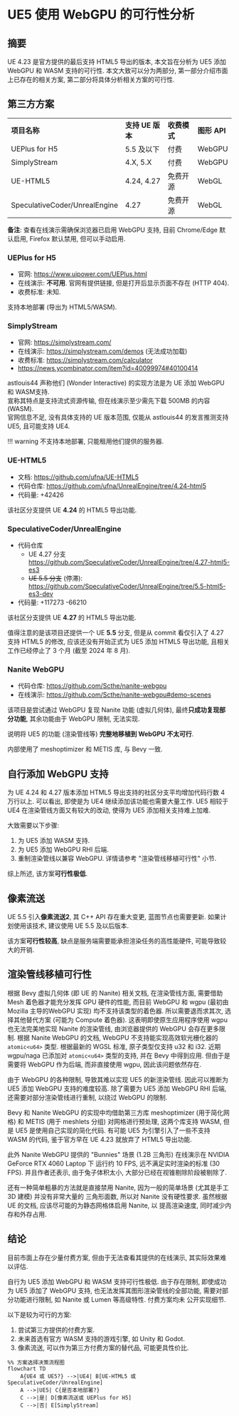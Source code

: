 # UE5 使用 WebGPU 的可行性分析

## 摘要

UE 4.23 是官方提供的最后支持 HTML5 导出的版本, 本文旨在分析为 UE5 添加 WebGPU 和 WASM 支持的可行性. 本文大致可以分为两部分, 第一部分介绍市面上已存在的相关方案, 第二部分将具体分析相关方案的可行性.

## 第三方方案

|                               |                  |              |              |
|-------------------------------|------------------|--------------|--------------|
| **项目名称**                  | **支持 UE 版本** | **收费模式** | **图形 API** |
| UEPlus for H5                 | 5.5 及以下       | 付费         | WebGPU       |
| SimplyStream                  | 4.X, 5.X         | 付费         | WebGPU       |
| UE-HTML5                      | 4.24, 4.27       | 免费开源     | WebGL        |
| SpeculativeCoder/UnrealEngine | 4.27             | 免费开源     | WebGL        |

**备注**: 查看在线演示需确保浏览器已启用 WebGPU 支持, 目前 Chrome/Edge 默认启用, Firefox 默认禁用,  但可以手动启用.

### UEPlus for H5

- 官网: <https://www.uipower.com/UEPlus.html>
- 在线演示: **不可用**. 官网有提供链接, 但是打开后显示页面不存在 (HTTP 404).
- 收费标准: 未知.

支持本地部署 (导出为 HTML5/WASM).

### SimplyStream

- 官网: <https://simplystream.com/>
- 在线演示: <https://simplystream.com/demos> (无法成功加载)
- 收费标准: <https://simplystream.com/calculator>
- <https://news.ycombinator.com/item?id=40099974#40100414>

astlouis44 声称他们 (Wonder Interactive) 的实现方法是为 UE 添加 WebGPU 和 WASM支持.  
宣称其特点是支持流式资源传输, 但在线演示至少需先下载 500MB 的内容 (WASM).  
官网信息不足, 没有具体支持的 UE 版本范围, 仅能从 astlouis44 的发言推测支持 UE5, 且可能支持 UE4.

!!! warning
    不支持本地部署, 只能租用他们提供的服务器.

### UE-HTML5

- 文档: <https://github.com/ufna/UE-HTML5>
- 代码仓库: <https://github.com/ufna/UnrealEngine/tree/4.24-html5>
- 代码量: +42426

该社区分支提供 UE **4.24** 的 HTML5 导出功能.

### SpeculativeCoder/UnrealEngine

- 代码仓库
    - UE 4.27 分支 <https://github.com/SpeculativeCoder/UnrealEngine/tree/4.27-html5-es3>
    - ~~UE 5.5 分支~~ (停滞): <https://github.com/SpeculativeCoder/UnrealEngine/tree/5.5-html5-es3-dev>
- 代码量: +117273 -66210

该社区分支提供 UE **4.27** 的 HTML5 导出功能.

值得注意的是该项目还提供一个 UE **5.5** 分支, 但是从 commit 看仅引入了 4.27 支持 HTML5 的修改, 应该还没有开始正式为 UE5 添加 HTML5 导出功能, 且相关工作已经停止了 3 个月 (截至 2024 年 8 月).

### Nanite WebGPU

- 代码仓库: <https://github.com/Scthe/nanite-webgpu>
- 在线演示: <https://github.com/Scthe/nanite-webgpu#demo-scenes>

该项目是尝试通过 WebGPU 复现 Nanite 功能 (虚拟几何体), 最终**只成功复现部分功能**, 其余功能由于 WebGPU 限制, 无法实现.

说明将 UE5 的功能 (渲染管线等) **完整地移植到 WebGPU 不太可行**.

内部使用了 meshoptimizer 和 METIS 库, 与 Bevy 一致.

## 自行添加 WebGPU 支持

为 UE 4.24 和 4.27 版本添加 HTML5 导出支持的社区分支平均增加代码行数 4 万行以上. 可以看出, 即使是为 UE4 继续添加该功能也需要大量工作. UE5 相较于 UE4 在渲染管线方面又有较大的改动, 使得为 UE5 添加相关支持难上加难.

大致需要以下步骤:

1. 为 UE5 添加 WASM 支持.
2. 为 UE5 添加 WebGPU RHI 后端.
3. 重制渲染管线以兼容 WebGPU. 详情请参考 "渲染管线移植可行性" 小节.

综上所述, 该方案**可行性极低**.

## 像素流送

UE 5.5 引入**像素流送2**, 其 C++ API 存在重大变更, 蓝图节点也需要更新. 如果计划使用该技术, 建议使用 UE 5.5 及以后版本.

该方案**可行性较高**, 缺点是服务端需要能承担渲染任务的高性能硬件, 可能导致较大的开销.

## 渲染管线移植可行性

根据 Bevy 虚拟几何体 (即 UE 的 Nanite) 相关文档, 在渲染管线方面, 需要借助 Mesh 着色器才能充分发挥 GPU 硬件的性能, 而目前 WebGPU 和 wgpu (最初由 Mozilla 主导的WebGPU 实现) 均不支持该类型的着色器. 所以需要退而求其次, 选择其他替代方案 (可能为 Compute 着色器). 这表明即使原生应用程序使用 wgpu 也无法完美地实现 Nanite 的渲染管线, 由浏览器提供的 WebGPU 会存在更多限制. 根据 Nanite WebGPU 的文档, WebGPU 不支持能实现高效软光栅化器的 `atomic<u64>` 类型. 根据最新的 WGSL 标准, 原子类型仅支持 u32 和 i32. 近期 wgpu/naga 已添加对 `atomic<u64>` 类型的支持, 并在 Bevy 中得到应用. 但由于是需要将 WebGPU 作为后端, 而非直接使用 wgpu, 因此该问题依然存在.

由于 WebGPU 的各种限制, 导致其难以实现 UE5 的新渲染管线. 因此可以推断为 UE5 添加 WebGPU 支持的难度较高. 除了需要为 UE5 添加 WebGPU RHI 后端, 还需要对部分渲染管线进行重制, 以绕过 WebGPU 的限制.

Bevy 和 Nanite WebGPU 的实现中均借助第三方库 meshoptimizer (用于简化网格) 和 METIS (用于 meshlets 分组) 对网格进行预处理, 这两个库支持 WASM, 但是 UE5 是使用自己实现的简化代码. 有可能 UE5 为引擎引入了一些不支持 WASM 的代码, 鉴于官方早在 UE 4.23 就放弃了 HTML5 导出功能.

此外 Nanite WebGPU 提供的 "Bunnies" 场景 (1.2B 三角形) 在线演示在 NVIDIA GeForce RTX 4060 Laptop 下 运行约 10 FPS, 远不满足实时渲染的标准 (30 FPS). 并且作者还表示, 由于兔子体积太小, 大部分已经在视锥剔除阶段被剔除了.

还有一种简单粗暴的方法就是直接禁用 Nanite, 因为一般的简单场景 (尤其是手工 3D 建模) 并没有非常大量的 三角形面数, 所以对 Nanite 没有硬性要求. 虽然根据 UE 的文档, 应该尽可能的为静态网格体启用 Nanite, 以 提高渲染速度, 同时减少内存和外存占用.

## 结论

目前市面上存在少量付费方案, 但由于无法查看其提供的在线演示, 其实际效果难以评估.

自行为 UE5 添加 WebGPU 和 WASM 支持可行性极低. 由于存在限制, 即使成功为 UE5 添加了 WebGPU 支持, 也无法发挥其图形渲染管线的全部功能, 需要对部分功能进行限制, 如 Nanite 或 Lumen 等高级特性. 付费方案均未 公开实现细节.

以下是较为可行的方案:

1. 尝试第三方提供的付费方案.
2. 未来首选有官方 WASM 支持的游戏引擎, 如 Unity 和 Godot.
3. 像素流送, 可以作为第三方付费方案的替代品, 可能更具性价比.

```mermaid
%% 方案选择决策流程图
flowchart TD
    A{UE4 或 UE5?} -->|UE4| B[UE-HTML5 或 SpeculativeCoder/UnrealEngine]
    A -->|UE5| C{是否本地部署?}
    C -->|是| D[像素流送或 UEPlus for H5]
    C -->|否| E[SimplyStream]
```
